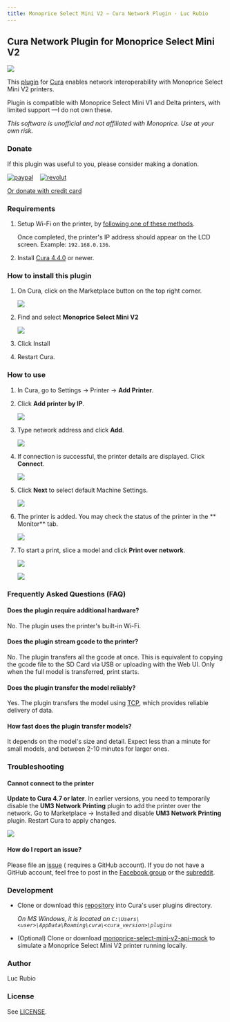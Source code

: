 ```yaml
---
title: Monoprice Select Mini V2 — Cura Network Plugin · Luc Rubio
---
```


## Cura Network Plugin for Monoprice Select Mini V2

![](https://travis-ci.org/loociano/MPSM2NetworkPrinting.svg?branch=master)

This [plugin](https://marketplace.ultimaker.com/app/cura/plugins/loociano/MPSM2NetworkPrinting)
for [Cura](https://github.com/ultimaker/cura) enables network interoperability
with Monoprice Select Mini V2 printers.

Plugin is compatible with Monoprice Select Mini V1 and Delta printers, with
limited support ⁠—I do not own these.

_This software is unofficial and not affiliated with Monoprice. Use at your own
risk._

### Donate

If this plugin was useful to you, please consider making a donation.

[![paypal](https://github.com/loociano/MPSM2NetworkPrinting/blob/master/resources/png/paypal.png?raw=true)](https://paypal.me/loociano) &nbsp;&nbsp; [![revolut](https://github.com/loociano/MPSM2NetworkPrinting/blob/master/resources/png/revolut.png?raw=true)](https://revolut.me/lucrubio)

[Or donate with credit card](https://www.paypal.com/cgi-bin/webscr?cmd=_s-xclick&hosted_button_id=AHZG8HGU4GM8G)

### Requirements

1. Setup Wi-Fi on the printer,
   by [following one of these methods](https://www.mpselectmini.com/wifi/start).

   Once completed, the printer's IP address should appear on the LCD screen.
   Example: `192.168.0.136`.

1. Install [Cura 4.4.0](https://ultimaker.com/software/ultimaker-cura) or newer.

### How to install this plugin

1. On Cura, click on the Marketplace button on the top right corner.

   ![](https://github.com/loociano/MPSM2NetworkPrinting/blob/master/resources/png/marketplace.png?raw=true)

2. Find and select **Monoprice Select Mini V2**

   ![](https://github.com/loociano/MPSM2NetworkPrinting/blob/master/resources/png/cura-marketplace.png?raw=true)

3. Click Install
4. Restart Cura.

### How to use

1. In Cura, go to Settings → Printer →  **Add Printer**.

1. Click **Add printer by IP**.

   ![](https://github.com/loociano/MPSM2NetworkPrinting/blob/master/resources/png/cura-add-a-printer.png?raw=true)

1. Type network address and click **Add**.

   ![](https://github.com/loociano/MPSM2NetworkPrinting/blob/master/resources/png/cura-add-printer-by-ip-address.png?raw=true)

1. If connection is successful, the printer details are displayed. Click **Connect**.

   ![](https://github.com/loociano/MPSM2NetworkPrinting/blob/master/resources/png/cura-add-printer-by-ip-address-connect.png?raw=true)

1. Click **Next** to select default Machine Settings.

   ![](https://github.com/loociano/MPSM2NetworkPrinting/blob/master/resources/png/cura-machine-settings.png?raw=true)

1. The printer is added. You may check the status of the printer in the **
   Monitor** tab.

   ![](https://github.com/loociano/MPSM2NetworkPrinting/blob/master/resources/png/cura-monitor-tab.png?raw=true)

1. To start a print, slice a model and click **Print over network**.

   ![](https://github.com/loociano/MPSM2NetworkPrinting/blob/master/resources/png/cura-prepare-model.png?raw=true)

   ![](https://github.com/loociano/MPSM2NetworkPrinting/blob/master/resources/png/cura-sending-print-job.png?raw=true)

### Frequently Asked Questions (FAQ)

#### Does the plugin require additional hardware?

No. The plugin uses the printer's built-in Wi-Fi.

#### Does the plugin stream gcode to the printer?

No. The plugin transfers all the gcode at once. This is equivalent to copying
the gcode file to the SD Card via USB or uploading with the Web UI. Only when
the full model is transferred, print starts.

#### Does the plugin transfer the model reliably?

Yes. The plugin transfers the model
using [TCP](https://en.wikipedia.org/wiki/Transmission_Control_Protocol), which
provides reliable delivery of data.

#### How fast does the plugin transfer models?

It depends on the model's size and detail. Expect less than a minute for small
models, and between 2-10 minutes for larger ones.

### Troubleshooting

#### Cannot connect to the printer

**Update to Cura 4.7 or later**. In earlier versions, you need to temporarily
disable the **UM3 Network Printing** plugin to add the printer over the network.
Go to Marketplace → Installed and disable **UM3 Network Printing** plugin.
Restart Cura to apply changes.

![](https://github.com/loociano/MPSM2NetworkPrinting/blob/master/resources/png/um3-network-printing-disabled.png?raw=true)

#### How do I report an issue?

Please file
an [issue](https://github.com/loociano/MPSM2NetworkPrinting/issues/new) (
requires a GitHub account). If you do not have a GitHub account, feel free to
post in
the [Facebook group](https://www.facebook.com/groups/MP.Select.Mini.Owners) or
the [subreddit](https://www.reddit.com/r/MPSelectMiniOwners).

### Development

* Clone or download
  this [repository](https://github.com/loociano/MPSM2NetworkPrinting) into
  Cura's user plugins directory.

  _On MS Windows, it is located
  on `C:\Users\<user>\AppData\Roaming\cura\<cura_version>\plugins`_

* (Optional) Clone or
  download [monoprice-select-mini-v2-api-mock](https://github.com/loociano/monoprice-select-mini-v2-api-mock)
  to simulate a Monoprice Select Mini V2 printer running locally.

### Author

Luc Rubio

### License

See [LICENSE](https://github.com/loociano/MPSM2NetworkPrinting/blob/master/LICENSE).
